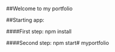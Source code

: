##Welcome to my portfolio

##Starting app:

####First step:
	npm install

####Second step:
	npm start# myportfolio
